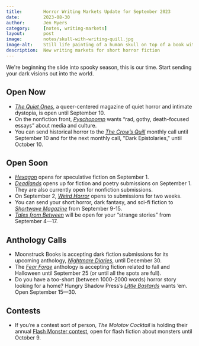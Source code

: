 ```yaml
---
title:        Horror Writing Markets Update for September 2023
date:         2023-08-30
author:       Jen Myers
category:     [notes, writing-markets]
layout:       post
image:        notes/skull-with-writing-quill.jpg
image-alt:    Still life painting of a human skull on top of a book with an overturned glass and a writing quill
description:  New writing markets for short horror fiction
---
```


We're beginning the slide into spooky season, this is our time. Start sending your dark visions out into the world.

## Open Now

- [_The Quiet Ones_](https://wearethequietones.com/submission-calls/), a queer-centered magazine of quiet horror and intimate dystopia, is open until September 10.
- On the nonfiction front, [_Pyschopomp_](https://psychopomp.com/nonfiction-guidelines/) wants “rad, gothy, death-focused essays” about media and culture.
- You can send historical horror to the [_The Crow’s Quill_](https://www.quillandcrowpublishinghouse.com/cqmagazinesubmissions) monthly call until September 10 and for the next monthly call, "Dark Epistolaries," until October 10.

## Open Soon

- [_Hexagon_](https://hexagonmagazine.ca/submit/) opens for speculative fiction on September 1.
- [_Deadlands_](https://thedeadlands.com/guidelines/) opens up for fiction and poetry submissions on September 1. They are also currently open for nonfiction submissions.
- On September 2, [_Weird Horror_](https://undertowpublications.com/weird-horror-magazine) opens to submissions for two weeks.
- You can send your short horror, dark fantasy, and sci-fi fiction to [_Shortwave Magazine_](https://shortwavepublishing.com/news/shortwave-magazine-open-submissions-fall-2023-guidelines/) from September 9-15.
- [_Tales from Between_](https://talesfrombetween.wordpress.com/submissions/) will be open for your “strange stories” from September 4—17.

## Anthology Calls

- Moonstruck Books is accepting dark fiction submissions for its upcoming anthology, [_Nightmare Diaries_](https://www.moonstruck-books.com/submissions), until December 30.
- The [_Fear Forge_](https://www.horrorsmithediting.com/submissions) anthology is accepting fiction related to fall and Halloween until September 25 (or until all the spots are full).
- Do you have a too-short (between 1000-2000 words) horror story looking for a home? Hungry Shadow Press’s [_Little Bastards_](https://www.hungryshadowpress.com/submissions-little-bastards) wants ‘em. Open September 15—30.

## Contests

- If you’re a contest sort of person, _The Molotov Cocktail_ is holding their annual [Flash Monster contest](https://themolotovcocktail.com/flash-monster-x/), open for flash fiction about monsters until October 9.
